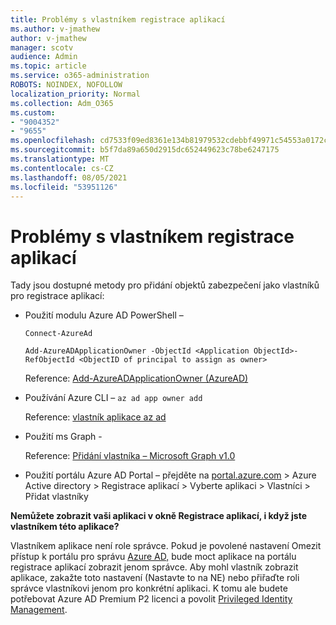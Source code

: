 ```yaml
---
title: Problémy s vlastníkem registrace aplikací
ms.author: v-jmathew
author: v-jmathew
manager: scotv
audience: Admin
ms.topic: article
ms.service: o365-administration
ROBOTS: NOINDEX, NOFOLLOW
localization_priority: Normal
ms.collection: Adm_O365
ms.custom:
- "9004352"
- "9655"
ms.openlocfilehash: cd7533f09ed8361e134b81979532cdebbf49971c54553a0172c7527f30e319bb
ms.sourcegitcommit: b5f7da89a650d2915dc652449623c78be6247175
ms.translationtype: MT
ms.contentlocale: cs-CZ
ms.lasthandoff: 08/05/2021
ms.locfileid: "53951126"
---
```

# <a name="app-registration-owner-issues"></a>Problémy s vlastníkem registrace aplikací

Tady jsou dostupné metody pro přidání objektů zabezpečení jako vlastníků pro registrace aplikací:

- Použití modulu Azure AD PowerShell –

    `Connect-AzureAd`

    `Add-AzureADApplicationOwner -ObjectId <Application ObjectId>-RefObjectId <ObjectID of principal to assign as owner>`

    Reference: [Add-AzureADApplicationOwner (AzureAD)](https://docs.microsoft.com/powershell/module/azuread/add-azureadapplicationowner)
- Používání Azure CLI – `az ad app owner add`

    Reference: [vlastník aplikace az ad](https://docs.microsoft.com/cli/azure/ad/app/owner)
- Použití ms Graph -

    Reference: [Přidání vlastníka – Microsoft Graph v1.0](https://docs.microsoft.com/graph/api/application-post-owners)
- Použití portálu Azure AD Portal – přejděte na [portal.azure.com](https://portal.azure.com/) > Azure Active directory > Registrace aplikací > Vyberte aplikaci > Vlastníci > Přidat vlastníky

**Nemůžete zobrazit vaši aplikaci v okně Registrace aplikací, i když jste vlastníkem této aplikace?**

Vlastníkem aplikace není role správce. Pokud je povolené nastavení Omezit přístup k portálu pro správu [Azure AD,](https://docs.microsoft.com/azure/active-directory/fundamentals/users-default-permissions) bude moct aplikace na portálu registrace aplikací zobrazit jenom správce. Aby mohl vlastník zobrazit aplikace, zakažte toto nastavení (Nastavte to na NE) nebo přiřaďte roli správce vlastníkovi jenom pro konkrétní aplikaci. K tomu ale budete potřebovat Azure AD Premium P2 licenci a povolit [Privileged Identity Management](https://docs.microsoft.com/azure/active-directory/privileged-identity-management/pim-configure).
